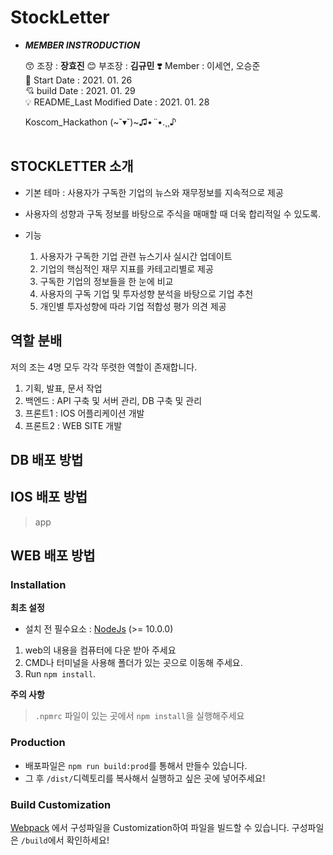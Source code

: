 # StockLetter

- ***MEMBER INSTRODUCTION***

    😙 조장 : **장효진**
    😊 부조장 : **김규민**
    ❣️  Member : 이세연, 오승준<br>
    🎊 Start Date : 2021. 01. 26<br>
    💘 build Date : 2021. 01. 29<br>
    💡  README_Last Modified Date : 2021. 01. 28<br>
    
    Koscom_Hackathon (~˘▾˘)~♫•*¨*•.¸¸♪<br><br>
    
## STOCKLETTER 소개
- 기본 테마 : 사용자가 구독한 기업의 뉴스와 재무정보를 지속적으로 제공
- 사용자의 성향과 구독 정보를 바탕으로 주식을 매매할 때 더욱 합리적일 수 있도록.

- 기능
    1. 사용자가 구독한 기업 관련 뉴스기사 실시간 업데이트
    2. 기업의 핵심적인 재무 지표를 카테고리별로 제공
    3. 구독한 기업의 정보들을 한 눈에 비교
    4. 사용자의 구독 기업 및 투자성향 분석을 바탕으로 기업 추천
    5. 개인별 투자성향에 따라 기업 적합성 평가 의견 제공

## 역할 분배

저의 조는 4명 모두 각각 뚜렷한 역할이 존재합니다.
1. 기획, 발표, 문서 작업
2. 백엔드 : API 구축 및 서버 관리, DB 구축 및 관리
3. 프론트1 : IOS 어플리케이션 개발
4. 프론트2 : WEB SITE 개발

## DB 배포 방법

## IOS 배포 방법
> app

## WEB 배포 방법

### Installation

**최초 설정**
- 설치 전 필수요소 : [NodeJs](https://nodejs.org/en/) (>= 10.0.0)

1. web의 내용을 컴퓨터에 다운 받아 주세요
2. CMD나 터미널을 사용해 폴더가 있는 곳으로 이동해 주세요.
3. Run `npm install`.

**주의 사항**
> `.npmrc` 파일이 있는 곳에서 `npm install`을 실행해주세요

### Production
- 배포파일은 `npm run build:prod`를 통해서 만들수 있습니다. 
- 그 후 `/dist/`디렉토리를 복사해서 실행하고 싶은 곳에 넣어주세요!

### Build Customization
 [Webpack](https://webpack.js.org) 에서 구성파일을 Customization하여 파일을 빌드할 수 있습니다.
 구성파일은 `/build`에서 확인하세요!
